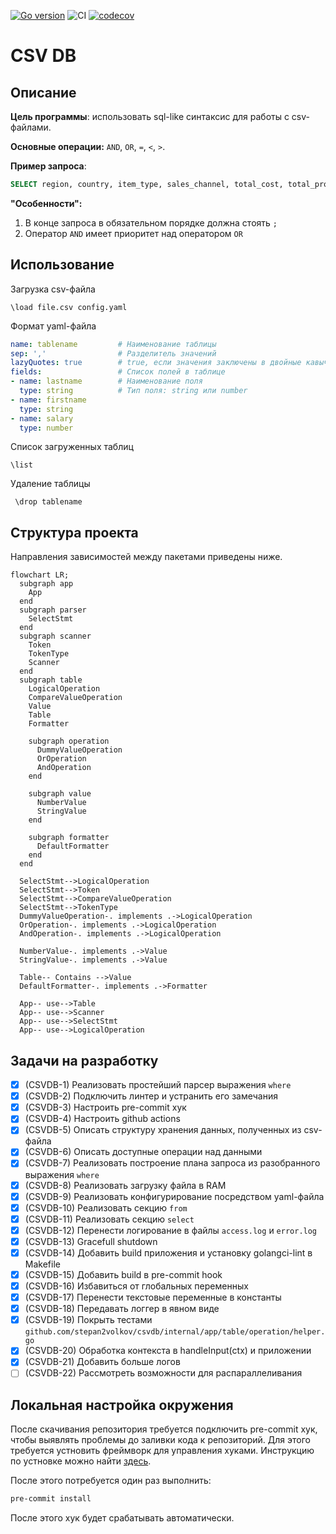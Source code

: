 [![Go version](https://img.shields.io/github/go-mod/go-version/stepan2volkov/csvdb.svg)](https://github.com/stepan2volkov/csvdb/blob/main/go.mod)
![CI](https://github.com/stepan2volkov/csvdb/actions/workflows/ci.yaml/badge.svg)
[![codecov](https://codecov.io/gh/stepan2volkov/csvdb/branch/main/graph/badge.svg?token=CP0CR6QKOE)](https://codecov.io/gh/stepan2volkov/csvdb)


# CSV DB

## Описание

__Цель программы__:  использовать sql-like синтаксис для работы с csv-файлами.

__Основные операции:__ `AND`, `OR`, `=`, `<`, `>`.

__Пример запроса__:
```sql
SELECT region, country, item_type, sales_channel, total_cost, total_profit FROM sales WHERE country = 'South Africa' AND item_type = 'Clothes' and sales_channel='Online' AND total_profit > 400000;
```

__"Особенности":__
1. В конце запроса в обязательном порядке должна стоять `;`
2. Оператор `AND` имеет приоритет над оператором `OR`

## Использование

Загрузка csv-файла
```
\load file.csv config.yaml
```

Формат yaml-файла
```yaml
name: tablename         # Наименование таблицы
sep: ','                # Разделитель значений
lazyQuotes: true        # true, если значения заключены в двойные кавычки
fields:                 # Список полей в таблице
- name: lastname        # Наименование поля
  type: string          # Тип поля: string или number
- name: firstname
  type: string
- name: salary
  type: number
```

Список загруженных таблиц
```
\list
```

Удаление таблицы
```
 \drop tablename
 ```

## Структура проекта

Направления зависимостей между пакетами приведены ниже.
```mermaid
flowchart LR;
  subgraph app
    App
  end
  subgraph parser
    SelectStmt
  end
  subgraph scanner
    Token
    TokenType
    Scanner
  end
  subgraph table
    LogicalOperation
    CompareValueOperation
    Value
    Table
    Formatter

    subgraph operation
      DummyValueOperation
      OrOperation
      AndOperation
    end

    subgraph value
      NumberValue
      StringValue
    end

    subgraph formatter
      DefaultFormatter
    end
  end

  SelectStmt-->LogicalOperation
  SelectStmt-->Token
  SelectStmt-->CompareValueOperation
  SelectStmt-->TokenType
  DummyValueOperation-. implements .->LogicalOperation
  OrOperation-. implements .->LogicalOperation
  AndOperation-. implements .->LogicalOperation

  NumberValue-. implements .->Value
  StringValue-. implements .->Value

  Table-- Contains -->Value
  DefaultFormatter-. implements .->Formatter

  App-- use-->Table
  App-- use-->Scanner
  App-- use-->SelectStmt
  App-- use-->LogicalOperation
```
## Задачи на разработку

- [x] \(CSVDB-1) Реализовать простейший парсер выражения `where`
- [x] \(CSVDB-2) Подключить линтер и устранить его замечания
- [x] \(CSVDB-3) Настроить pre-commit хук
- [x] \(CSVDB-4) Настроить github actions
- [x] \(CSVDB-5) Описать структуру хранения данных, полученных из csv-файла
- [x] \(CSVDB-6) Описать доступные операции над данными
- [x] \(CSVDB-7) Реализовать построение плана запроса из разобранного выражения `where`
- [x] \(CSVDB-8) Реализовать загрузку файла в RAM
- [x] \(CSVDB-9) Реализовать конфигурирование посредством yaml-файла
- [x] \(CSVDB-10) Реализовать секцию `from`
- [x] \(CSVDB-11) Реализовать секцию `select`
- [x] \(CSVDB-12) Перенести логирование в файлы `access.log`  и `error.log`
- [x] \(CSVDB-13) Gracefull shutdown
- [x] \(CSVDB-14) Добавить build приложения и установку golangci-lint в Makefile
- [x] \(CSVDB-15) Добавить build в pre-commit hook
- [x] \(CSVDB-16) Избавиться от глобальных переменных
- [x] \(CSVDB-17) Перенести текстовые переменные в константы
- [x] \(CSVDB-18) Передавать логгер в явном виде
- [x] \(CSVDB-19) Покрыть тестами `github.com/stepan2volkov/csvdb/internal/app/table/operation/helper.go`
- [x] \(CSVDB-20) Обработка контекста в handleInput(ctx) и приложении
- [x] \(CSVDB-21) Добавить больше логов
- [ ] \(CSVDB-22) Рассмотреть возможности для распараллеливания

## Локальная настройка окружения

После скачивания репозитория требуется подключить pre-commit хук, чтобы выявлять проблемы до заливки кода к репозиторий.
Для этого требуется устновить фреймворк для управления хуками. Инструкцию по устновке можно найти [здесь](https://pre-commit.com/#installation).

После этого потребуется один раз выполнить:
```bash
pre-commit install
```

После этого хук будет срабатывать автоматически.
